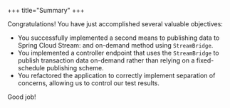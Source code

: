+++
title="Summary"
+++

Congratulations! You have just accomplished several valuable objectives:

- You successfully implemented a second means to publishing data to Spring Cloud Stream: and on-demand method using `StreamBridge`.
- You implemented a controller endpoint that uses the `StreamBridge` to publish transaction data on-demand rather than relying on a fixed-schedule publishing scheme.
- You refactored the application to correctly implement separation of concerns, allowing us to control our test results.

Good job!
